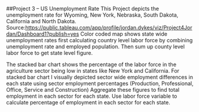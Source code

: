 ##Project 3 – US Unemployment Rate
This Project depicts the unemployment rate for Wyoming, New York, Nebraska, South Dakota, California and North Dakota.
Source:https://public.tableau.com/app/profile/jordan.dykes/viz/Project4Jordan/Dashboard1?publish=yes 
Color coded map shows state wide unemployment rates first calculating country level labor force by combining unemployment rate and employed population.
Then sum up county level labor force to get state level figure.

The stacked bar chart shows the percentage of the labor force in the agriculture sector being low in states like New York and California.
For stacked bar chart I visually depicted sector wide employment differences in each state using sector employment percentages (Production, Professional, Office, Service and Construction)
Aggregate these figures to find total employment in each sector for each state.
Use labor force variable to calculate percentage of employment in each sector for each state.


